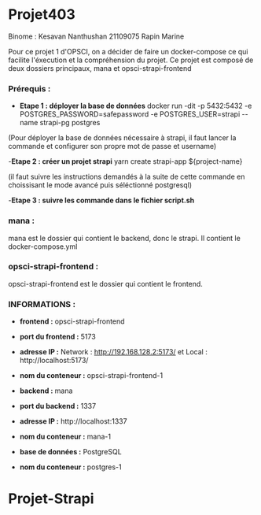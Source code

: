 # Projet403
Binome : 
Kesavan Nanthushan 21109075
Rapin Marine 

Pour ce projet 1 d'OPSCI, on a décider de faire un docker-compose ce qui facilite l'éxecution et la compréhension du projet. Ce projet est composé de deux dossiers principaux, mana et opsci-strapi-frontend

### Prérequis : 

- **Etape 1 : déployer la base de données** docker run -dit -p 5432:5432 -e POSTGRES_PASSWORD=safepassword -e POSTGRES_USER=strapi --name strapi-pg postgres
  
(Pour déployer la base de données nécessaire à strapi, il faut lancer la commande et configurer son propre mot de passe et username)

-**Etape 2 : créer un projet strapi** yarn create strapi-app ${project-name}

(il faut suivre les instructions demandés à la suite de cette commande en choissisant le mode avancé puis séléctionné postgresql)

-**Etape 3 : suivre les commande dans le fichier script.sh** 


### mana : 

mana est le dossier qui contient le backend, donc le strapi. Il contient le docker-compose.yml 

### opsci-strapi-frontend : 

opsci-strapi-frontend est le dossier qui contient le frontend.


### INFORMATIONS : 

- **frontend :** opsci-strapi-frontend
- **port du frontend :** 5173
- **adresse IP :** Network : http://192.168.128.2:5173/ et Local : http://localhost:5173/
- **nom du conteneur :** opsci-strapi-frontend-1


- **backend :** mana
- **port du backend :** 1337
- **adresse IP :** http://localhost:1337
- **nom du conteneur :** mana-1

- **base de données :** PostgreSQL
- **nom du conteneur :** postgres-1

# Projet-Strapi
